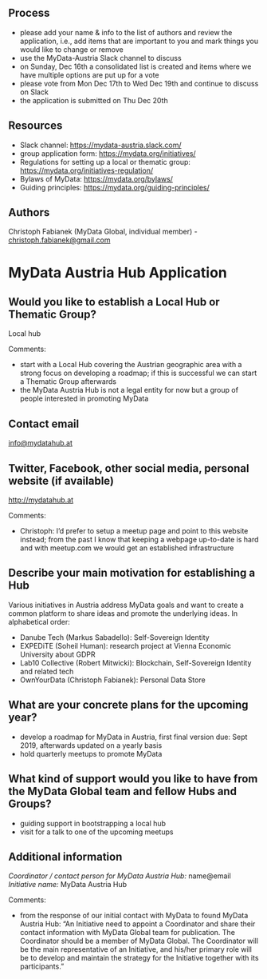 ﻿## Process
* please add your name & info to the list of authors and review the application, i.e., add items that are important to you and mark things you would like to change or remove
* use the MyData-Austria Slack channel to discuss
* on Sunday, Dec 16th a consolidated list is created and items where we have multiple options are put up for a vote
* please vote from Mon Dec 17th to Wed Dec 19th and continue to discuss on Slack
* the application is submitted on Thu Dec 20th


## Resources
* Slack channel: https://mydata-austria.slack.com/
* group application form: https://mydata.org/initiatives/
* Regulations for setting up a local or thematic group: https://mydata.org/initiatives-regulation/
* Bylaws of MyData: https://mydata.org/bylaws/
* Guiding principles: https://mydata.org/guiding-principles/


## Authors
Christoph Fabianek (MyData Global, individual member) - christoph.fabianek@gmail.com




# MyData Austria Hub Application


## Would you like to establish a Local Hub or Thematic Group?
Local hub  

Comments:
* start with a Local Hub covering the Austrian geographic area with a strong focus on developing a roadmap; if this is successful we can start a Thematic Group afterwards
* the MyData Austria Hub is not a legal entity for now but a group of people interested in promoting MyData


## Contact email
info@mydatahub.at


## Twitter, Facebook, other social media, personal website (if available)
http://mydatahub.at  

Comments:
* Christoph: I’d prefer to setup a meetup page and point to this website instead; from the past I know that keeping a webpage up-to-date is hard and with meetup.com we would get an established infrastructure


## Describe your main motivation for establishing a Hub
Various initiatives in Austria address MyData goals and want to create a common platform to share ideas and promote the underlying ideas. In alphabetical order:
- Danube Tech (Markus Sabadello): Self-Sovereign Identity
- EXPEDiTE (Soheil Human): research project at Vienna Economic University about GDPR
- Lab10 Collective (Robert Mitwicki): Blockchain, Self-Sovereign Identity and related tech
- OwnYourData (Christoph Fabianek): Personal Data Store


## What are your concrete plans for the upcoming year?
- develop a roadmap for MyData in Austria, first final version due: Sept 2019, afterwards updated on a yearly basis
- hold quarterly meetups to promote MyData


## What kind of support would you like to have from the MyData Global team and fellow Hubs and Groups?
- guiding support in bootstrapping a local hub
- visit for a talk to one of the upcoming meetups


## Additional information
*Coordinator / contact person for MyData Austria Hub:* name@email  
*Initiative name:* MyData Austria Hub  

Comments:
* from the response of our initial contact with MyData to found MyData Austria Hub:
“An Initiative need to appoint a Coordinator and share their contact information with MyData Global team for publication. The Coordinator should be a member of MyData Global. The Coordinator will be the main representative of an Initiative, and his/her primary role will be to develop and maintain the strategy for the Initiative together with its participants.”
